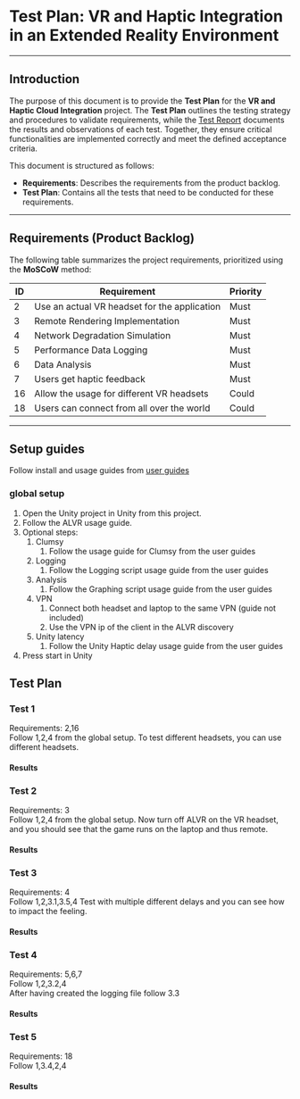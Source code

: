# Test Plan: VR and Haptic Integration in an Extended Reality Environment  

---

## Introduction  
The purpose of this document is to provide the **Test Plan** for the **VR and Haptic Cloud Integration** project. The **Test Plan** outlines the testing strategy and procedures to validate requirements, while the [Test Report](Testreport.md) documents the results and observations of each test. Together, they ensure critical functionalities are implemented correctly and meet the defined acceptance criteria.  

This document is structured as follows:  
- **Requirements**: Describes the requirements from the product backlog.
- **Test Plan**: Contains all the tests that need to be conducted for these requirements.  

---

## Requirements (Product Backlog)  

The following table summarizes the project requirements, prioritized using the **MoSCoW** method:  

| **ID** | **Requirement**                              | **Priority** |
| ------ | -------------------------------------------- | ------------ |
| 2      | Use an actual VR headset for the application | Must         |
| 3      | Remote Rendering Implementation              | Must         |
| 4      | Network Degradation Simulation               | Must         |
| 5      | Performance Data Logging                     | Must         |
| 6      | Data Analysis                                | Must         |
| 7      | Users get haptic feedback                    | Must         |
| 16     | Allow the usage for different VR headsets    | Could        |
| 18     | Users can connect from all over the world    | Could        |

---

## Setup guides
Follow install and usage guides from [user guides](/Deliverables-P56/Usage-guide.md)

### global setup
1. Open the Unity project in Unity from this project.  
2. Follow the ALVR usage guide.
3. Optional steps:  
   1. Clumsy
      1. Follow the usage guide for Clumsy from the user guides
   2. Logging
      1. Follow the Logging script usage guide from the user guides
   3. Analysis
      1. Follow the Graphing script usage guide from the user guides
   4. VPN
      1. Connect both headset and laptop to the same VPN (guide not included)
      2. Use the VPN ip of the client in the ALVR discovery
   5. Unity latency
      1. Follow the Unity Haptic delay usage guide from the user guides
4. Press start in Unity

## Test Plan  

### Test 1
Requirements: 2,16  
Follow 1,2,4 from the global setup. 
To test different headsets, you can use different headsets.  

#### Results

### Test 2
Requirements: 3  
Follow 1,2,4 from the global setup. 
Now turn off ALVR on the VR headset, and you should see that the game runs on the laptop and thus remote.  

#### Results

### Test 3
Requirements: 4  
Follow 1,2,3.1,3.5,4
Test with multiple different delays and you can see how to impact the feeling.

#### Results

### Test 4
Requirements: 5,6,7  
Follow 1,2,3.2,4  
After having created the logging file follow 3.3

#### Results

### Test 5
Requirements: 18  
Follow 1,3.4,2,4  

#### Results
